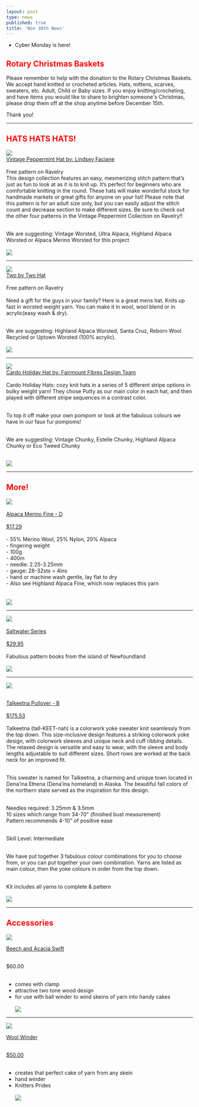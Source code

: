 ```yaml
---
layout: post
type: news
published: true
title: 'Nov 30th News'
---
```

- Cyber Monday is here!

<h2><font color="red">Rotary Christmas Baskets</font></h2>
<p>Please remember to help with the donation to the Rotary Christmas Baskets. We accept hand knitted or crocheted articles. Hats, mittens, scarves, sweaters, etc. Adult, Child or Baby sizes. If you enjoy knitting/crocheting, and have items you would like to share to brighten someone's Christmas, please drop them off at the shop anytime before December 15th.</p>
<p>Thank you!</p>
<hr />
<h2><font color="red">HATS HATS HATS!</font></h2>

<p><a href="https://www.ravelry.com/patterns/library/vintage-peppermint-hat"><img src="/img/peppermint.jpg"><br />
Vintage Peppermint Hat by: Lindsey Faciane</a><br />
<br />
Free pattern on Ravelry

<br />
This design collection features an easy, mesmerizing stitch pattern that’s just as fun to look at as it is to knit up. It’s perfect for beginners who are comfortable knitting in the round. These hats will make wonderful stock for handmade markets or great gifts for anyone on your list! Please note that this pattern is for an adult size only, but you can easily adjust the stitch count and decrease section to make different sizes. Be sure to check out the other four patterns in the Vintage Peppermint Collection on Ravelry!!<br /><br />

We are suggesting: Vintage Worsted, Ultra Alpaca, Highland Alpaca Worsted or Alpaca Merino Worsted for this project<br /><br />
<a href="https://www.woolandsilkcoshop.com/search?q=worsted"><img src="/img/btn_shop_now.jpg"></a> </p>
<hr />
<p><a href="https://www.ravelry.com/patterns/library/two-by-two-2"><img src="/img/2by2.jpg"><br />
Two by Two Hat</a><br />
<br />
Free pattern on Ravelry
  <br />
  <br />
Need a gift for the guys in your family? Here is a great mens hat. Knits up fast in worsted weight yarn. You can make it in wool, wool blend or in acrylic(easy wash & dry).<br /><br />

We are suggesting: Highland Alpaca Worsted, Santa Cruz, Reborn Wool Recycled or Uptown Worsted (100% acrylic). <br /><br />
<a href="https://www.woolandsilkcoshop.com/search?page=3&q=worsted"><img src="/img/btn_shop_now.jpg"></a> </p>
<hr />
<p><a href="https://www.ravelry.com/patterns/library/cardo-holiday-hats"><img src="/img/cardoholiday.jpg"><br />
Cardo Holiday Hat by: Fairmount Fibres Design Team</a><br /><br />
Cardo Holiday Hats: cozy knit hats in a series of 5 different stripe options in bulky weight yarn! They chose Putty as our main color in each hat, and then played with different stripe sequences in a contrast color.<br /><br />

To top it off make your own pompom or look at the fabulous colours we have in our faux fur pompoms!<br /><br />

We are suggesting: Vintage Chunky, Estelle Chunky, Highland Alpaca Chunky or Eco Tweed Chunky<br /><br />

<a href="https://www.woolandsilkcoshop.com/search?q=chunky"><img src="/img/btn_shop_now.jpg"></a> </p>
<hr />
<h2><font color="red">More!</font></h2>
<p><a href="https://www.woolandsilkcoshop.com/products/alpaca-merino-fine"><img src="/img/alpine_merino.jpg"><br /><br />
Alpaca Merino Fine - D<br /><br />
$17.29</a><br /><br />
- 55% Merino Wool, 25% Nylon, 20% Alpaca<br />
- fingering weight<br />
- 100g<br />
- 400m<br />
- needle: 2.25-3.25mm<br />
- gauge: 28-32sts = 4ins<br />
-  hand or machine wash gentle, lay flat to dry<br />
- ﻿Also see Highland Alpaca Fine, which now replaces this yarn<br /><br />
<br />
<a href="https://www.woolandsilkcoshop.com/products/alpaca-merino-fine"><img src="/img/btn_shop_now.jpg"></a> </p>

<hr />

<p><a href="https://www.woolandsilkcoshop.com/products/saltwater-mittens"><img src="/img/salwater_series.jpg"><br /><br />
Saltwater Series<br /><br />
$29.95</a><br /><br />
Fabulous pattern books from the island of Newfoundland<br />
<br />
<a href="https://www.woolandsilkcoshop.com/products/saltwater-mittens"><img src="/img/btn_shop_now.jpg"></a> </p>
<hr />

<p><a href="https://www.woolandsilkcoshop.com/products/talkeetna-pullover-b"><img src="/img/talkeeta.jpg"><br /><br />

Talkeetna Pullover - B<br /><br />
$175.53</a><br /><br />
Talkeetna (tall-KEET-nah) is a colorwork yoke sweater knit seamlessly from the top down. This size-inclusive design features a striking colorwork yoke design, with colorwork sleeves and unique neck and cuff ribbing details. The relaxed design is versatile and easy to wear, with the sleeve and body lengths adjustable to suit different sizes. Short rows are worked at the back neck for an improved fit.<br /><br />

This sweater is named for Talkeetna, a charming and unique town located in Dena’ina Ełnena (Dena’ina homeland) in Alaska. The beautiful fall colors of the northern state served as the inspiration for this design.<br /><br />

Needles required: 3.25mm & 3.5mm <br />
10 sizes which range from 34-70" (finished bust measurement)<br />
 Pattern recommends 4-10" of positive ease <br /><br />

Skill Level: Intermediate<br /><br />

We have put together 3 fabulous colour combinations for you to choose from, or you can put together your own combination.
Yarns are listed as main colour, then the yoke colours in order from the top down.<br /><br />

Kit includes all yarns to complete & pattern<br />
<br />
<a href="https://www.woolandsilkcoshop.com/products/talkeetna-pullover-b"><img src="/img/btn_shop_now.jpg"></a> </p>
<hr />
<h2><font color="red">Accessories</font></h2>
<p><a href="hhttps://www.woolandsilkcoshop.com/products/beech-and-acacia-swift"><img src="/img/beech_swift.jpg"><br />

Beech and Acacia Swift</a><br /><br />

$60.00<br /><br />
- comes with clamp<br />
- attractive two tone wood design<br />
- for use with ball winder to wind skeins of yarn into handy cakes<br />
  <br />
<a href="https://www.woolandsilkcoshop.com/products/beech-and-acacia-swift"><img src="/img/btn_shop_now.jpg"></a> </p>


<hr />
<a href="https://www.woolandsilkcoshop.com/products/wool-winder"><img src="/img/wool_winder_new.jpg"><br />

Wool Winder<br /><br />

$50.00</a><br /><br />
- creates that perfect cake of yarn from any skein<br />
- hand winder<br />
- Knitters Prides<br />
  <br />
<a href="https://www.woolandsilkcoshop.com/products/wool-winder"><img src="/img/btn_shop_now.jpg"></a> </p>
